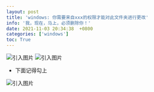 ```yaml
---
layout: post
title: 'windows: 你需要来自xxx的权限才能对此文件夹进行更改'
info: '我，现在，马上，必须删除你！'
date: 2021-11-03 20:34:38  +0800
categories: ['windows']
toc: True
---
```




![引入图片]({{site.url}}/image/windows/2023-10-15-delete_file/image_1.png)
![引入图片]({{site.url}}/image/windows/2023-10-15-delete_file/image_2.png)

- 下面记得勾上


![引入图片]({{site.url}}/image/windows/2023-10-15-delete_file/image_3.png)